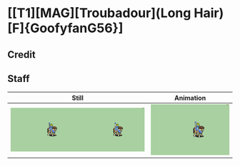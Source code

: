 # [\[T1\]\[MAG\]\[Troubadour\]\(Long Hair\)\[F\]{GoofyfanG56}]

## Credit


	
## Staff

| Still | Animation |
| :---: | :-------: |
| ![Staff still](./Staff_000.png) | ![Staff animation](./Staff.gif) |
